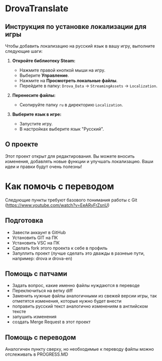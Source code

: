 # DrovaTranslate

## Инструкция по установке локализации для игры

Чтобы добавить локализацию на русский язык в вашу игру, выполните следующие шаги:

1. **Откройте библиотеку Steam:**

   - Нажмите правой кнопкой мыши на игру.
   - Выберите **Управление**.
   - Нажмите на **Просмотреть локальные файлы**.
   - Перейдите в папку: `Drova_Data` → `StreamingAssets` → `Localization`.

2. **Перенесите файлы:**

   - Скопируйте папку `ru` в директорию `Localization`.

3. **Выберите язык в игре:**
   - Запустите игру.
   - В настройках выберите язык "Русский".

## О проекте

Этот проект открыт для редактирования. Вы можете вносить изменения, добавлять новые функции и улучшать локализацию. Ваши идеи и правки будут очень полезны!

# Как помочь с переводом

Следующие пункты требуют базового понимания работы с Git (https://www.youtube.com/watch?v=EeARyFrZsnU)

## Подготовка

- Завести аккаунт в GitHub
- Установить GIT на ПК
- Установить VSC на ПК
- Сделать fork этого проекта к себе в профиль
- Запуллить проект (лучше сделать это дважды в разнеые пути, например: drova и drova-en)

## Помощь с патчами

- Задать вопрос, какие именно файлы нуждаются в переводе
- Переключиться на ветку diff
- Заменить нужные файлы аналогичными из свежей версии игры, так отметятся изменения, которые нужно будет внести
- поправить русский текст аналогично изменениям в английском тексте
- запушить изменения
- создать Merge Request в этот проект

## Помощь с переводом

Аналогичен пункту сверху, но необходимые к переводу файлы можно отслеживать в PROGRESS.MD
